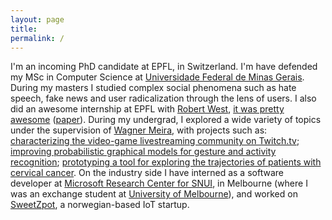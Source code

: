 ```yaml
---
layout: page
title: 
permalink: /
---
```

I'm an incoming PhD candidate at EPFL, in Switzerland.
I'm have defended my MSc in Computer Science at [Universidade Federal de Minas Gerais][dcc]. 
During my masters I studied complex social phenomena such as hate speech, fake news and user radicalization through the lens of users.
I also did an awesome internship at EPFL with [Robert West][bob], [it was pretty awesome][dlab] ([paper][www]).
During my undergrad, I explored a wide variety of topics under the supervision of [Wagner Meira][meira], with projects such as:
[characterizing the video-game livestreaming community on Twitch.tv][1]; 
[improving probabilistic graphical models for gesture and activity recognition][2];
[prototyping a tool for exploring the trajectories of patients with cervical cancer][3]. 
On the industry side I have interned as a software developer at [Microsoft Research Center for SNUI][snui], 
in Melbourne (where I was an exchange student at [University of Melbourne][unimelb]), and worked on [SweetZpot][sweetzpot], 
a norwegian-based IoT startup.

[www]: https://dlab.epfl.ch/people/west/pub/HortaRibeiro-Gligoric-West_WWW-19.pdf
[meira]: http://homepages.dcc.ufmg.br/~meira/
[bob]: https://people.epfl.ch/robert.west
[dlab]: https://dlab.epfl.ch/2018-11-20-summer-at-epfl-interns-2018/
[sweetzpot]: https://www.sweetzpot.com/
[simula]: https://www.simula.no/
[snui]: http://www.socialnui.unimelb.edu.au/
[dcc]: http://www.dcc.ufmg.br/dcc/
[unimelb]: http://www.unimelb.edu.au/
[1]: http://homepages.dcc.ufmg.br/~lcerf/publications/articles/Modeling%20and%20Analyzing%20the%20Video%20Game%20Live-Streaming%20Community.pdf
[2]: https://arxiv.org/abs/1704.00172
[3]: https://arxiv.org/abs/1704.00180
